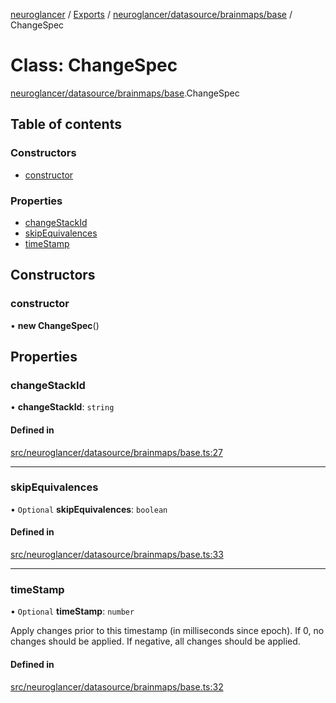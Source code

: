 [neuroglancer](../README.md) / [Exports](../modules.md) / [neuroglancer/datasource/brainmaps/base](../modules/neuroglancer_datasource_brainmaps_base.md) / ChangeSpec

# Class: ChangeSpec

[neuroglancer/datasource/brainmaps/base](../modules/neuroglancer_datasource_brainmaps_base.md).ChangeSpec

## Table of contents

### Constructors

- [constructor](neuroglancer_datasource_brainmaps_base.ChangeSpec.md#constructor)

### Properties

- [changeStackId](neuroglancer_datasource_brainmaps_base.ChangeSpec.md#changestackid)
- [skipEquivalences](neuroglancer_datasource_brainmaps_base.ChangeSpec.md#skipequivalences)
- [timeStamp](neuroglancer_datasource_brainmaps_base.ChangeSpec.md#timestamp)

## Constructors

### constructor

• **new ChangeSpec**()

## Properties

### changeStackId

• **changeStackId**: `string`

#### Defined in

[src/neuroglancer/datasource/brainmaps/base.ts:27](https://github.com/ActiveBrainAtlas2/neuroglancer/blob/034b457d/src/neuroglancer/datasource/brainmaps/base.ts#L27)

___

### skipEquivalences

• `Optional` **skipEquivalences**: `boolean`

#### Defined in

[src/neuroglancer/datasource/brainmaps/base.ts:33](https://github.com/ActiveBrainAtlas2/neuroglancer/blob/034b457d/src/neuroglancer/datasource/brainmaps/base.ts#L33)

___

### timeStamp

• `Optional` **timeStamp**: `number`

Apply changes prior to this timestamp (in milliseconds since epoch).  If 0, no changes should
be applied.  If negative, all changes should be applied.

#### Defined in

[src/neuroglancer/datasource/brainmaps/base.ts:32](https://github.com/ActiveBrainAtlas2/neuroglancer/blob/034b457d/src/neuroglancer/datasource/brainmaps/base.ts#L32)
